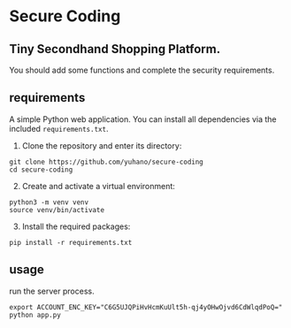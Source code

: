 # Secure Coding

## Tiny Secondhand Shopping Platform.

You should add some functions and complete the security requirements.

## requirements

A simple Python web application. You can install all dependencies via the included `requirements.txt`.

1. Clone the repository and enter its directory:
```
git clone https://github.com/yuhano/secure-coding
cd secure-coding
```

2. Create and activate a virtual environment:
```
python3 -m venv venv
source venv/bin/activate 
```

3. Install the required packages:
```
pip install -r requirements.txt
```

## usage

run the server process.

```
export ACCOUNT_ENC_KEY="C6G5UJQPiHvHcmKuUlt5h-qj4yOHwOjvd6CdWlqdPoQ="
python app.py
```
